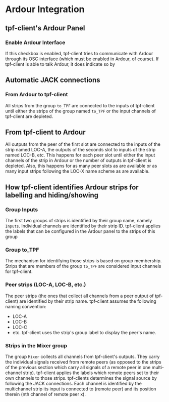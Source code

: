 # Ardour Integration

## tpf-client's Ardour Panel

### Enable Ardour Interface
If this checkbox is enabled, tpf-client tries to communicate with Ardour
through its OSC interface (which must be enabled in Ardour, of course).
If tpf-client is able to talk Ardour, it does indicate so by 


## Automatic JACK connections
### From Ardour to tpf-client
All strips from the group `to_TPF` are connected to the inputs of
tpf-client until either the strips of the group named `to_TPF` or
the input channels of tpf-client are depleted.

## From tpf-client to Ardour
All outputs from the peer of the first slot are connected to the
inputs of the strip named LOC-A, the outputs of the seconds slot
to inputs of the strip named LOC-B, etc. This happens for each
peer slot until either the input channels of the strip in Ardour
or the number of outputs in tpf-client is depleted. Also, this
happens for as many peer slots as are available or as many input
strips following the LOC-X name scheme as are available.

## How tpf-client identifies Ardour strips for labelling and hiding/showing

### Group Inputs
The first two groups of strips is identified by their group name, namely
`Inputs`. Individual channels are identified by their strip ID. tpf-client
applies the labels that can be configured in the Ardour panel to the
strips of this group

### Group to_TPF
The mechanism for identifying those strips is based on group membership.
Strips that are members of the group `to_TPF` are considered
input channels for tpf-client.

### Peer strips (LOC-A, LOC-B, etc.)
The peer strips (the ones that collect all channels from a peer output
of tpf-client) are identified by their strip name. tpf-client assumes
the following naming convention:
  * LOC-A
  * LOC-B
  * LOC-C
  * etc.
tpf-client uses the strip's group label to display the peer's name.

### Strips in the Mixer group
The group `Mixer` collects all channels from tpf-client's outputs. They
carry the individual signals received from remote peers (as opposed to the
strips of the previous section which carry all signals of a remote  peer in
one multi-channel strip). tpf-client applies the labels which remote peers
set to their own channels to those strips. tpf-clients determines the signal
source by following the JACK connections. Each channel is identified by the
multichannel strip its input is connected to (remote peer) and its position
therein (nth channel of remote peer x).

